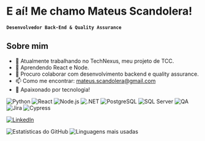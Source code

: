 # E aí! Me chamo Mateus Scandolera!
**`Desenvolvedor Back-End & Quality Assurance`**

## Sobre mim
- 🔭 Atualmente trabalhando no TechNexus, meu projeto de TCC.
- 🌱 Aprendendo React e Node.
- 👯 Procuro colaborar com desenvolvimento backend e quality assurance.
- 📫 Como me encontrar: mateus.scandolera@gmail.com
- 🚀 Apaixonado por tecnologia!

![Python](https://img.shields.io/badge/Python-3776AB?style=for-the-badge&logo=python&logoColor=white)
![React](https://img.shields.io/badge/React-61DAFB?style=for-the-badge&logo=react&logoColor=black)
![Node.js](https://img.shields.io/badge/Node.js-339933?style=for-the-badge&logo=node.js&logoColor=white)
![.NET](https://img.shields.io/badge/.NET-512BD4?style=for-the-badge&logo=dotnet&logoColor=white)
![PostgreSQL](https://img.shields.io/badge/PostgreSQL-4169E1?style=for-the-badge&logo=postgresql&logoColor=white)
![SQL Server](https://img.shields.io/badge/SQL_Server-CC2927?style=for-the-badge&logo=microsoft-sql-server&logoColor=white)
![QA](https://img.shields.io/badge/QA-000000?style=for-the-badge&logo=quality-assurance&logoColor=white)
![Jira](https://img.shields.io/badge/Jira-0052CC?style=for-the-badge&logo=jira&logoColor=white)
![Cypress](https://img.shields.io/badge/Cypress-17202C?style=for-the-badge&logo=cypress&logoColor=white)

[![LinkedIn](https://img.shields.io/badge/-LinkedIn-0077B5?style=for-the-badge&logo=linkedin&logoColor=white)](https://www.linkedin.com/in/mateus-scandolera-de-sousa-9b3110197)

![Estatísticas do GitHub](https://github-readme-stats.vercel.app/api?username=MateusScandolera21&show_icons=true&theme=radical) ![Linguagens mais usadas](https://github-readme-stats.vercel.app/api/top-langs/?username=MateusScandolera21&layout=compact&theme=radical)
